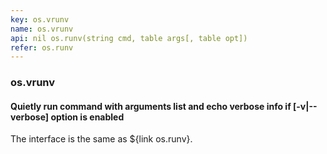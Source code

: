 ```yaml
---
key: os.vrunv
name: os.vrunv
api: nil os.runv(string cmd, table args[, table opt])
refer: os.runv
---
```


### os.vrunv

#### Quietly run command with arguments list and echo verbose info if [-v|--verbose] option is enabled

The interface is the same as ${link os.runv}.
